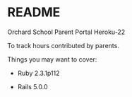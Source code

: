 # README

Orchard School Parent Portal Heroku-22

To track hours contributed by parents.

Things you may want to cover:

* Ruby 2.3.1p112

* Rails 5.0.0
